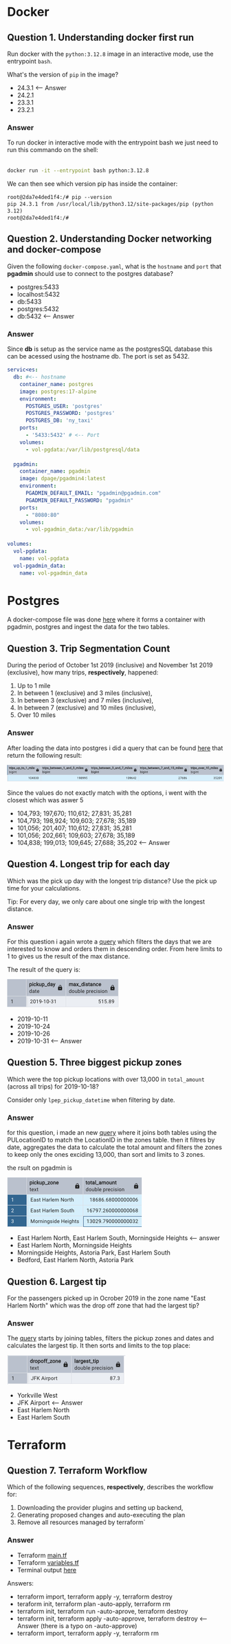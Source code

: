# Docker

## Question 1. Understanding docker first run 

Run docker with the `python:3.12.8` image in an interactive mode, use the entrypoint `bash`.

What's the version of `pip` in the image?

- 24.3.1 <-- Answer
- 24.2.1
- 23.3.1
- 23.2.1


### Answer

To run docker in interactive mode with the entrypoint bash we just need to run this commando on the shell:

```bash

docker run -it --entrypoint bash python:3.12.8

```

We can then see which version pip has inside the container:

```shell
root@2da7e4ded1f4:/# pip --version
pip 24.3.1 from /usr/local/lib/python3.12/site-packages/pip (python 3.12)
root@2da7e4ded1f4:/# 
```

## Question 2. Understanding Docker networking and docker-compose

Given the following `docker-compose.yaml`, what is the `hostname` and `port` that **pgadmin** should use to connect to the postgres database?

- postgres:5433
- localhost:5432
- db:5433
- postgres:5432
- db:5432 <-- Answer

### Answer

Since **db** is setup as the service name as the postgresSQL database this can be acessed using the hostname db. The port is set as 5432.  

```yaml
servic<es:
  db: #<-- hostname
    container_name: postgres
    image: postgres:17-alpine
    environment:
      POSTGRES_USER: 'postgres'
      POSTGRES_PASSWORD: 'postgres'
      POSTGRES_DB: 'ny_taxi'
    ports:
      - '5433:5432' # <-- Port
    volumes:
      - vol-pgdata:/var/lib/postgresql/data

  pgadmin:
    container_name: pgadmin
    image: dpage/pgadmin4:latest
    environment:
      PGADMIN_DEFAULT_EMAIL: "pgadmin@pgadmin.com"
      PGADMIN_DEFAULT_PASSWORD: "pgadmin"
    ports:
      - "8080:80"
    volumes:
      - vol-pgadmin_data:/var/lib/pgadmin  

volumes:
  vol-pgdata:
    name: vol-pgdata
  vol-pgadmin_data:
    name: vol-pgadmin_data
```


# Postgres

A docker-compose file was done [here](/01-docker-terraform/2025_homework/docker-compose.yaml) where it forms a container with pgadmin, postgres and ingest the data for the two tables.

## Question 3. Trip Segmentation Count

During the period of October 1st 2019 (inclusive) and November 1st 2019 (exclusive), how many trips, **respectively**, happened:
1. Up to 1 mile
2. In between 1 (exclusive) and 3 miles (inclusive),
3. In between 3 (exclusive) and 7 miles (inclusive),
4. In between 7 (exclusive) and 10 miles (inclusive),
5. Over 10 miles 

### Answer

After loading the data into postgres i did a query that can be found [here](/01-docker-terraform/2025_homework/sql_queries/question_3_query.sql) that return the following result:

![result query Q3](/01-docker-terraform/2025_homework/images/image.png)

Since the values do not exactly match with the options, i went with the closest which was aswer 5

- 104,793;  197,670;  110,612;  27,831;  35,281
- 104,793;  198,924;  109,603;  27,678;  35,189
- 101,056;  201,407;  110,612;  27,831;  35,281
- 101,056;  202,661;  109,603;  27,678;  35,189
- 104,838;  199,013;  109,645;  27,688;  35,202 <-- Answer


## Question 4. Longest trip for each day

Which was the pick up day with the longest trip distance?
Use the pick up time for your calculations.

Tip: For every day, we only care about one single trip with the longest distance. 

### Answer

For this question i again wrote a [query](/01-docker-terraform/2025_homework/sql_queries/question_4_query.sql) which filters the days that we are interested to know and orders them in descending order. From here limits to 1 to gives us  the result of the max distance. 

The result of the query is: 

![Question 4](/01-docker-terraform/2025_homework/images/image-1.png)


- 2019-10-11
- 2019-10-24
- 2019-10-26
- 2019-10-31 <-- Answer 


## Question 5. Three biggest pickup zones

Which were the top pickup locations with over 13,000 in
`total_amount` (across all trips) for 2019-10-18?

Consider only `lpep_pickup_datetime` when filtering by date.

### Answer

for this question, i made an new [query](/01-docker-terraform/2025_homework/sql_queries/question_5_query.sql) where it joins both tables using the PULocationID to match the LocationID in the zones table. then it filtres by date, aggregates the data to calculate the total amount and filters the zones to keep only the ones exciding 13,000, than sort and limits to 3 zones. 

the rsult on pgadmin is 

![alt text](/01-docker-terraform/2025_homework/images/image-2.png)

- East Harlem North, East Harlem South, Morningside Heights <-- answer
- East Harlem North, Morningside Heights
- Morningside Heights, Astoria Park, East Harlem South
- Bedford, East Harlem North, Astoria Park


## Question 6. Largest tip

For the passengers picked up in Ocrober 2019 in the zone
name "East Harlem North" which was the drop off zone that had
the largest tip?

### Answer

The [query](/01-docker-terraform/2025_homework/sql_queries/question_6_query.sql) starts by joining tables, filters the pickup zones and dates and calculates the largest tip. It then sorts and limits to the top place:

![Question 6](/01-docker-terraform/2025_homework/images/image-3.png)

- Yorkville West
- JFK Airport <-- Answer
- East Harlem North
- East Harlem South


# Terraform

## Question 7. Terraform Workflow

Which of the following sequences, **respectively**, describes the workflow for: 
1. Downloading the provider plugins and setting up backend,
2. Generating proposed changes and auto-executing the plan
3. Remove all resources managed by terraform`


### Answer

- Terraform [main.tf](/01-docker-terraform/2025_homework/terraform/main.tf)
- Terraform [variables.tf](/01-docker-terraform/2025_homework/terraform/variables.tf)
- Terminal output [here](/01-docker-terraform/2025_homework/terraform/output_terraform.md)


Answers:
- terraform import, terraform apply -y, terraform destroy
- teraform init, terraform plan -auto-apply, terraform rm
- terraform init, terraform run -auto-aprove, terraform destroy
- terraform init, terraform apply -auto-approve, terraform destroy <-- Answer (there is a typo on -auto-approve)
- terraform import, terraform apply -y, terraform rm